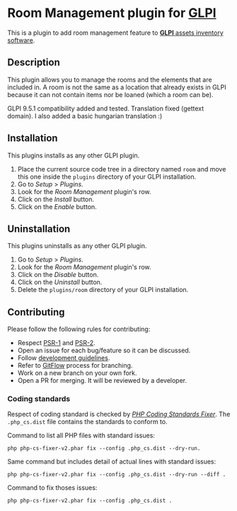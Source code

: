 Room Management plugin for [GLPI](www.glpi-project.org)
=======================================================

This is a plugin to add room management feature to [**GLPI** assets inventory
software](http://glpi-project.org).

Description
-----------

This plugin allows you to manage the rooms and the elements that are included
in. A room is not the same as a location that already exists in GLPI because it
can not contain items nor be loaned (which a room can be).

GLPI 9.5.1 compatibility added and tested. Translation fixed (gettext domain). 
I also added a basic hungarian translation :)

Installation
------------

This plugins installs as any other GLPI plugin.

1. Place the current source code tree in a directory named `room` and move this
   one inside the `plugins` directory of your GLPI installation.
2. Go to *Setup* > *Plugins*.
3. Look for the *Room Management* plugin's row.
4. Click on the *Install* button.
5. Click on the *Enable* button.

Uninstallation
--------------

This plugins uninstalls as any other GLPI plugin.

1. Go to *Setup* > *Plugins*.
2. Look for the *Room Management* plugin's row.
3. Click on the *Disable* button.
4. Click on the *Uninstall* button.
5. Delete the `plugins/room` directory of your GLPI installation.

Contributing
------------

Please follow the following rules for contributing:

* Respect [PSR-1](http://www.php-fig.org/psr/psr-1/) and [PSR-2](http://www.php-fig.org/psr/psr-2/).
* Open an issue for each bug/feature so it can be discussed.
* Follow [development guidelines](http://glpi-developer-documentation.readthedocs.io/en/master/plugins/guidelines.html).
* Refer to [GitFlow](http://git-flow.readthedocs.io) process for branching.
* Work on a new branch on your own fork.
* Open a PR for merging. It will be reviewed by a developer.

### Coding standards

Respect of coding standard is checked by [*PHP Coding Standards Fixer*](http://cs.sensiolabs.org).
The `.php_cs.dist` file contains the standards to conform to.

Command to list all PHP files with standard issues:

```Shell
php php-cs-fixer-v2.phar fix --config .php_cs.dist --dry-run.
```

Same command but includes detail of actual lines with standard issues:

```Shell
php php-cs-fixer-v2.phar fix --config .php_cs.dist --dry-run --diff .
```

Command to fix thoses issues:

```Shell
php php-cs-fixer-v2.phar fix --config .php_cs.dist .
```
